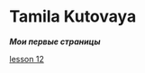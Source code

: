 
# Tamila Kutovaya
***Мои первые страницы***

[lesson 12](Tamila-A.github.io/lesson_12/ "Моя тренировка по уроку YouTube Акакдемия верстки")
